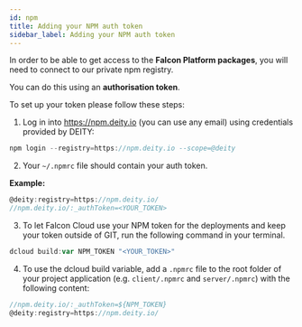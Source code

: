 ```yaml
---
id: npm
title: Adding your NPM auth token
sidebar_label: Adding your NPM auth token
---
```


In order to be able to get access to the **Falcon Platform packages**, you will need to connect to our private npm registry.

You can do this using an **authorisation token**.

To set up your token please follow these steps:

1. Log in into <a href="https://npm.deity.io" target="_blank" rel="noreferrer noopener">https://npm.deity.io</a> (you can use any email) using credentials provided by DEITY:

```javascript
npm login --registry=https://npm.deity.io --scope=@deity
```

2. Your `~/.npmrc` file should contain your auth token. 

**Example:**
```javascript
@deity:registry=https://npm.deity.io/
//npm.deity.io/:_authToken=<YOUR_TOKEN>
```

3. To let Falcon Cloud use your NPM token for the deployments and keep your token outside of GIT, run the following command in your terminal.

```javascript
dcloud build:var NPM_TOKEN "<YOUR_TOKEN>"
```

4. To use the dcloud build variable, add a `.npmrc` file to the root folder of your project application (e.g. `client/.npmrc` and `server/.npmrc`) with the following content:

```javascript
//npm.deity.io/:_authToken=${NPM_TOKEN}
@deity:registry=https://npm.deity.io/
```
